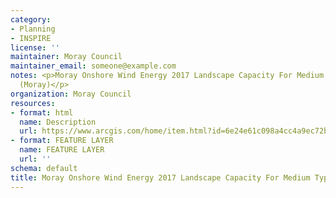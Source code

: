 ```yaml
---
category:
- Planning
- INSPIRE
license: ''
maintainer: Moray Council
maintainer_email: someone@example.com
notes: <p>Moray Onshore Wind Energy 2017 Landscape Capacity For Medium Typologies
  (Moray)</p>
organization: Moray Council
resources:
- format: html
  name: Description
  url: https://www.arcgis.com/home/item.html?id=6e24e61c098a4cc4a9ec72bf3b524a98
- format: FEATURE LAYER
  name: FEATURE LAYER
  url: ''
schema: default
title: Moray Onshore Wind Energy 2017 Landscape Capacity For Medium Typologies (Moray)
---
```

